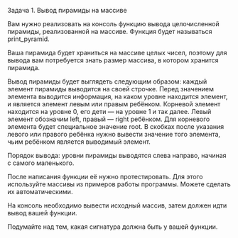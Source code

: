 Задача 1. Вывод пирамиды на массиве

Вам нужно реализовать на консоль функцию вывода целочисленной пирамиды, реализованной на массиве. Функция будет называться print_pyramid.

Ваша пирамида будет храниться на массиве целых чисел, поэтому для вывода вам потребуется знать размер массива, в котором хранится пирамида.

Вывод пирамиды будет выглядеть следующим образом: каждый элемент пирамиды выводится на своей строчке. Перед значением элемента выводится информация, на каком уровне находится элемент, и является элемент левым или правым ребёнком. Корневой элемент находится на уровне 0, его дети — на уровне 1 и так далее. Левый элемент обозначим left, правый — right ребёнком. Для корневого элемента будет специальное значение root. В скобках после указания левого или правого ребёнка нужно вывести значение того элемента, чьим ребёнком является выводимый элемент.

Порядок вывода: уровни пирамиды выводятся слева направо, начиная с самого маленького.

После написания функции её нужно протестировать. Для этого используйте массивы из примеров работы программы. Можете сделать их автоматическими.

На консоль необходимо вывести исходный массив, затем должен идти вывод вашей функции.

Подумайте над тем, какая сигнатура должна быть у вашей функции.
